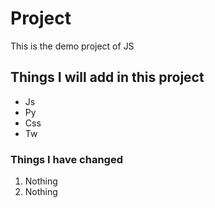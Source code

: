 # Project
This is the demo project of JS

## Things I will add in this project

- Js
- Py
- Css
- Tw

### Things I have changed

1. Nothing
2. Nothing
